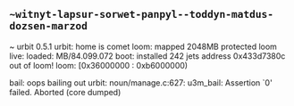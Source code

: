 ## `~witnyt-lapsur-sorwet-panpyl--toddyn-matdus-dozsen-marzod`

<quote>
~
urbit 0.5.1
urbit: home is comet
loom: mapped 2048MB
protected loom
live: loaded: MB/84.099.072
boot: installed 242 jets
address 0x433d7380c out of loom!
loom: [0x36000000 : 0xb6000000)

bail: oops
bailing out
urbit: noun/manage.c:627: u3m_bail: Assertion `0' failed.
Aborted (core dumped)
</quote>